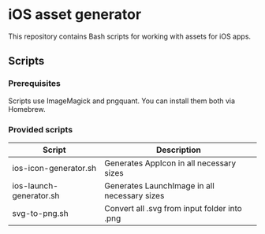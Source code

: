 # iOS asset generator
This repository contains Bash scripts for working with assets for iOS apps.

## Scripts

### Prerequisites
Scripts use ImageMagick and pngquant. You can install them both via Homebrew.

### Provided scripts
| Script                  | Description                                  |
|-------------------------|----------------------------------------------|
| ios-icon-generator.sh   | Generates AppIcon in all necessary sizes     |
| ios-launch-generator.sh | Generates LaunchImage in all necessary sizes |
| svg-to-png.sh           | Convert all .svg from input folder into .png |
